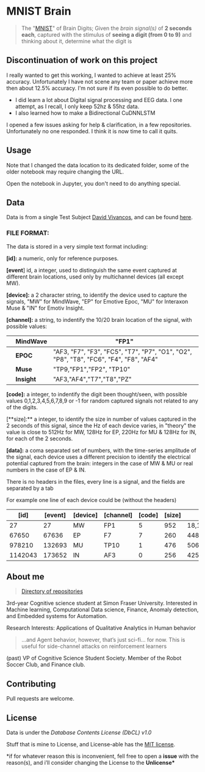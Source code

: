 # MNIST Brain

> The "[MNIST](http://yann.lecun.com/exdb/mnist/)" of Brain Digits; Given the _brain signal(s)_ of **2 seconds each**, captured with the stimulus of **seeing a digit (from 0 to 9)** and thinking about it, determine what the digit is

## Discontinuation of work on this project

I really wanted to get this working, I wanted to achieve at least 25% accuracy. 
Unfortunately I have not scene any team or paper achieve more then about 12.5% accuracy. I'm not sure if its even possible to do better. 

* I did learn a lot about Digital signal processing and EEG data. I one attempt, as I recall, I only keep 52hz & 55hz data. 
* I also learned how to make a Bidirectional CuDNNLSTM

I opened a few issues asking for help & clarification, in a few repositories. Unfortunately no one responded. I think it is now time to call it quits.    

## Usage

Note that I changed the data location to its dedicated folder, some of the older notebook may require changing the URL.

Open the notebook in Jupyter, you don't need to do anything special.

## Data

Data is from a single Test Subject [David Vivancos](http://vivancos.com/), and can be found [here](http://www.mindbigdata.com/opendb/index.html).

### **FILE FORMAT**:

The data is stored in a very simple text format including:

**[id]:** a numeric, only for reference purposes.

**[event**] id, a integer, used to distinguish the same event captured at different brain locations, used only by multichannel devices (all except MW).

**[device]:** a 2 character string, to identify the device used to capture the signals, "MW" for MindWave, "EP" for Emotive Epoc, "MU" for Interaxon Muse & "IN" for Emotiv Insight.

**[channel]:** a string, to indentify the 10/20 brain location of the signal, with possible values:

|     | **MindWave** | "FP1"                                                                                 |
| --- | ------------ | ------------------------------------------------------------------------------------- |
|     | **EPOC**     | "AF3, "F7", "F3", "FC5", "T7", "P7", "O1", "O2", "P8", "T8", "FC6", "F4", "F8", "AF4" |
|     | **Muse**     | "TP9,"FP1","FP2", "TP10"                                                              |
|     | **Insight**  | "AF3,"AF4","T7","T8","PZ"                                                             |

**[code]:** a integer, to indentify the digit been thought/seen, with possible values 0,1,2,3,4,5,6,7,8,9 or -1 for random captured signals not related to any of the digits.

[**size]:\*\* a integer, to identify the size in number of values captured in the 2 seconds of this signal, since the Hz of each device varies, in "theory" the value is close to 512Hz for MW, 128Hz for EP, 220Hz for MU & 128Hz for IN, for each of the 2 seconds.

**[data]:** a coma separated set of numbers, with the time-series amplitude of the signal, each device uses a different precision to identify the electrical potential captured from the brain: integers in the case of MW & MU or real numbers in the case of EP & IN.

There is no headers in the files, every line is a signal, and the fields are separated by a tab

For example one line of each device could be (without the headers)

| **[id]** | **[event]** | **[device]** | **[channel]** | **[code]** | **[size]** | **[data]**                                        |
| -------- | ----------- | ------------ | ------------- | ---------- | ---------- | ------------------------------------------------- |
| 27       | 27          | MW           | FP1           | 5          | 952        | 18,12,13,12,5,3,11,23,37,36,26,24,35,42……         |
| 67650    | 67636       | EP           | F7            | 7          | 260        | 4482.564102,4477.435897,4484.102564…….            |
| 978210   | 132693      | MU           | TP10          | 1          | 476        | 506,508,509,501,497,494,497,490,490,493……         |
| 1142043  | 173652      | IN           | AF3           | 0          | 256        | 4259.487179,4237.948717,4247.179487,4242.051282…… |

## About me

> [Directory of repositories](https://github.com/alik604/ReadMe/blob/master/README.md)

3rd-year Cognitive science student at Simon Fraser University. Interested in Machine learning, Computational Data science, Finance, Anomaly detection, and Embedded systems for Automation.

Research Interests: Applications of Qualitative Analytics in Human behavior

> ...and Agent behavior, however, that’s just sci-fi... for now. This is useful for side-channel attacks on reinforcement learners

(past) VP of Cognitive Science Student Society. Member of the Robot Soccer Club, and Finance club.

## Contributing

Pull requests are welcome.

## License

Data is under the _Database Contents License (DbCL) v1.0_

Stuff that is mine to License, and License-able has the [MIT license](https://choosealicense.com/licenses/mit/).

\*if for whatever reason this is inconvenient, fell free to open a **issue** with the reason(s), and i’ll consider changing the License to the **Unlicense\***
